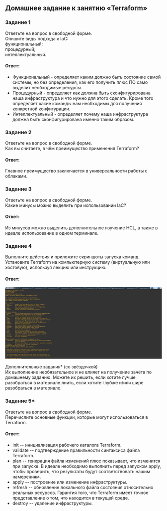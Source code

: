 ## Домашнее задание к занятию «Terraform»  

### Задание 1  
Ответьте на вопрос в свободной форме.  
Опишите виды подхода к IaC:  
функциональный;  
процедурный;  
интеллектуальный.  

#### Ответ:  
- Функциональный - определяет каким должно быть состояние самой системы, но без определения, как его получить плюс ПО само выделит необходимые ресурсы.  
- Процедурный - определяет как должна быть сконфигурирована наша инфраструктура и что нужно для этого сделать. Кроме того определяет какие команды нам необходимы для получения конкретной конфигурации.  
- Интеллектуальный - определяет почему наша инфраструктура должна быть сконфигурирована именно таким образом.  


### Задание 2  
Ответьте на вопрос в свободной форме.  
Как вы считаете, в чём преимущество применения Terraform?  

#### Ответ:  
Главное преимущество заключается в универсальности работы с облаками.  

### Задание 3  
Ответьте на вопрос в свободной форме.  
Какие минусы можно выделить при использовании IaC?  

#### Ответ:  
Из минусов можно выделить дополнительное изучение HCL, а также в идеале использование в одном терминале.  

### Задание 4  
Выполните действия и приложите скриншоты запуска команд.  
Установите Terraform на компьютерную систему (виртуальную или хостовую), используя лекцию или инструкцию.  

#### Ответ:  
![](https://github.com/networksuperman/netology_dev_ops/blob/main/SLINA-19/IT%20System%20and%20OS%20Linux/img/7-02-4-1.jpg)  

Дополнительные задания* (со звёздочкой)  
Их выполнение необязательное и не влияет на получение зачёта по домашнему заданию. Можете их решить, если хотите лучше разобраться в материале.лнить, если хотите глубже и/или шире разобраться в материале.  

### Задание 5*  
Ответьте на вопрос в свободной форме.  
Перечислите основные функции, которые могут использоваться в Terraform.  

#### Ответ:  
- init -- инициализация рабочего каталога Terraform.
- validate -- подтверждение правильности синтаксиса файла Terraform.
- plan -- генерация файла изменений плюс показывает, что изменится при запуске. В идеале необходимо выполнить перед запуском apply, чтобы проверить, что результаты будут соответствовать нашим намерениям.
- apply -- построение или изменение инфраструктуры.
- refresh -- обновление локального файла состояния относительно реальных ресурсов. Гарантия того, что Terraform имеет точное представление о том, что находится в текущей среде.
- destroy -- удаление инфраструктуры.
